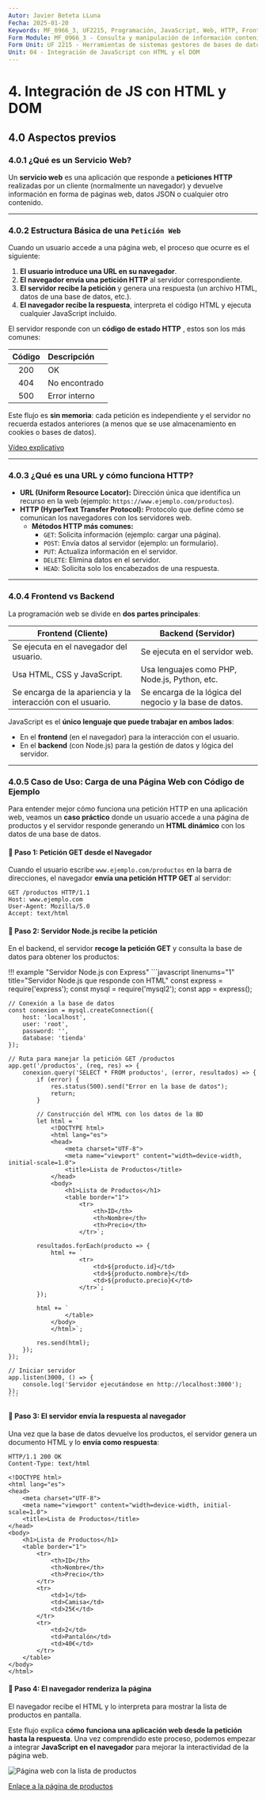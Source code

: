 ```yaml
---
Autor: Javier Beteta LLuna
Fecha: 2025-01-20
Keywords: MF_0966_3, UF2215, Programación, JavaScript, Web, HTTP, Frontend, Backend
Form Module: MF_0966_3 - Consulta y manipulación de información contenida en gestores de datos
Form Unit: UF 2215 - Herramientas de sistemas gestores de bases de datos. Pasarelas y medios de conexión
Unit: 04 - Integración de JavaScript con HTML y el DOM
---
```


# **4. Integración de JS con HTML y DOM**

## **4.0 Aspectos previos** 

### **4.0.1 ¿Qué es un Servicio Web?**

Un **servicio web** es una aplicación que responde a **peticiones HTTP** realizadas por un cliente (normalmente un navegador) y devuelve información en forma de páginas web, datos JSON o cualquier otro contenido.

---

### **4.0.2 Estructura Básica de una `Petición Web`**

Cuando un usuario accede a una página web, el proceso que ocurre es el siguiente:

1. **El usuario introduce una URL en su navegador**.
2. **El navegador envía una petición HTTP** al servidor correspondiente.
3. **El servidor recibe la petición** y genera una respuesta (un archivo HTML, datos de una base de datos, etc.).
4. **El navegador recibe la respuesta**, interpreta el código HTML y ejecuta cualquier JavaScript incluido.

El servidor responde con un **código de estado HTTP** , estos son los más comunes:

| **Código** | **Descripción** |
| :----: | :---- |
| 200        | OK              |
| 404        | No encontrado   |
| 500        | Error interno   |


Este flujo es **sin memoria**: cada petición es independiente y el servidor no recuerda estados anteriores (a menos que se use almacenamiento en cookies o bases de datos).

[Vídeo explicativo](https://www.youtube.com/watch?v=inNR5enqRq0)

---

### **4.0.3 ¿Qué es una URL y cómo funciona HTTP?**

- **URL (Uniform Resource Locator):** Dirección única que identifica un recurso en la web (ejemplo: `https://www.ejemplo.com/productos`).
- **HTTP (HyperText Transfer Protocol):** Protocolo que define cómo se comunican los navegadores con los servidores web.
  - **Métodos HTTP más comunes:**
    - `GET`: Solicita información (ejemplo: cargar una página).
    - `POST`: Envía datos al servidor (ejemplo: un formulario).
    - `PUT`: Actualiza información en el servidor.
    - `DELETE`: Elimina datos en el servidor.
    - `HEAD`: Solicita solo los encabezados de una respuesta.

---

### **4.0.4 Frontend vs Backend**

La programación web se divide en **dos partes principales**:

| **Frontend (Cliente)** | **Backend (Servidor)** |
|------------------------|------------------------|
| Se ejecuta en el navegador del usuario. | Se ejecuta en el servidor web. |
| Usa HTML, CSS y JavaScript. | Usa lenguajes como PHP, Node.js, Python, etc. |
| Se encarga de la apariencia y la interacción con el usuario. | Se encarga de la lógica del negocio y la base de datos. |

JavaScript es el **único lenguaje que puede trabajar en ambos lados**:  
- En el **frontend** (en el navegador) para la interacción con el usuario.  
- En el **backend** (con Node.js) para la gestión de datos y lógica del servidor.

---

### **4.0.5 Caso de Uso: Carga de una Página Web con Código de Ejemplo**

Para entender mejor cómo funciona una petición HTTP en una aplicación web, veamos un **caso práctico** donde un usuario accede a una página de productos y el servidor responde generando un **HTML dinámico** con los datos de una base de datos.

#### **📌 Paso 1: Petición GET desde el Navegador**
Cuando el usuario escribe `www.ejemplo.com/productos` en la barra de direcciones, el navegador **envía una petición HTTP GET** al servidor:

```
GET /productos HTTP/1.1
Host: www.ejemplo.com
User-Agent: Mozilla/5.0
Accept: text/html
```

#### **📌 Paso 2: Servidor Node.js recibe la petición**
En el backend, el servidor **recoge la petición GET** y consulta la base de datos para obtener los productos:

!!! example "Servidor Node.js con Express"
    ```javascript linenums="1" title="Servidor Node.js que responde con HTML"
    const express = require('express');
    const mysql = require('mysql2');
    const app = express();

    // Conexión a la base de datos
    const conexion = mysql.createConnection({
        host: 'localhost',
        user: 'root',
        password: '',
        database: 'tienda'
    });

    // Ruta para manejar la petición GET /productos
    app.get('/productos', (req, res) => {
        conexion.query('SELECT * FROM productos', (error, resultados) => {
            if (error) {
                res.status(500).send("Error en la base de datos");
                return;
            }

            // Construcción del HTML con los datos de la BD
            let html = `
                <!DOCTYPE html>
                <html lang="es">
                <head>
                    <meta charset="UTF-8">
                    <meta name="viewport" content="width=device-width, initial-scale=1.0">
                    <title>Lista de Productos</title>
                </head>
                <body>
                    <h1>Lista de Productos</h1>
                    <table border="1">
                        <tr>
                            <th>ID</th>
                            <th>Nombre</th>
                            <th>Precio</th>
                        </tr>`;

            resultados.forEach(producto => {
                html += `
                        <tr>
                            <td>${producto.id}</td>
                            <td>${producto.nombre}</td>
                            <td>${producto.precio}€</td>
                        </tr>`;
            });

            html += `
                    </table>
                </body>
                </html>`;
            
            res.send(html);
        });
    });

    // Iniciar servidor
    app.listen(3000, () => {
        console.log('Servidor ejecutándose en http://localhost:3000');
    });
    ```

#### **📌 Paso 3: El servidor envía la respuesta al navegador**
Una vez que la base de datos devuelve los productos, el servidor genera un documento HTML y lo **envía como respuesta**:

```
HTTP/1.1 200 OK
Content-Type: text/html

<!DOCTYPE html>
<html lang="es">
<head>
    <meta charset="UTF-8">
    <meta name="viewport" content="width=device-width, initial-scale=1.0">
    <title>Lista de Productos</title>
</head>
<body>
    <h1>Lista de Productos</h1>
    <table border="1">
        <tr>
            <th>ID</th>
            <th>Nombre</th>
            <th>Precio</th>
        </tr>
        <tr>
            <td>1</td>
            <td>Camisa</td>
            <td>25€</td>
        </tr>
        <tr>
            <td>2</td>
            <td>Pantalón</td>
            <td>40€</td>
        </tr>
    </table>
</body>
</html>
```

#### **📌 Paso 4: El navegador renderiza la página**
El navegador recibe el HTML y lo interpreta para mostrar la lista de productos en pantalla.

Este flujo explica **cómo funciona una aplicación web desde la petición hasta la respuesta**. Una vez comprendido este proceso, podemos empezar a integrar **JavaScript en el navegador** para mejorar la interactividad de la página web.

![Página web con la lista de productos](./img/lista_prodcutos.png)

[Enlace a la página de productos](./html/articulos.html)

